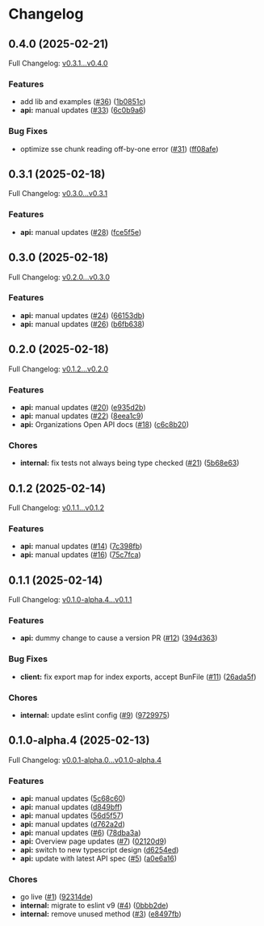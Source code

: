 # Changelog

## 0.4.0 (2025-02-21)

Full Changelog: [v0.3.1...v0.4.0](https://github.com/gitpod-io/gitpod-sdk-typescript/compare/v0.3.1...v0.4.0)

### Features

* add lib and examples ([#36](https://github.com/gitpod-io/gitpod-sdk-typescript/issues/36)) ([1b0851c](https://github.com/gitpod-io/gitpod-sdk-typescript/commit/1b0851cdf0944a6a784dd4cf370fa967aaf56a5f))
* **api:** manual updates ([#33](https://github.com/gitpod-io/gitpod-sdk-typescript/issues/33)) ([6c0b9a6](https://github.com/gitpod-io/gitpod-sdk-typescript/commit/6c0b9a6c1140068f2838f8451e375813f8181eb7))


### Bug Fixes

* optimize sse chunk reading off-by-one error ([#31](https://github.com/gitpod-io/gitpod-sdk-typescript/issues/31)) ([ff08afe](https://github.com/gitpod-io/gitpod-sdk-typescript/commit/ff08afe756856c253787602bc15f85557425ba01))

## 0.3.1 (2025-02-18)

Full Changelog: [v0.3.0...v0.3.1](https://github.com/gitpod-io/gitpod-sdk-typescript/compare/v0.3.0...v0.3.1)

### Features

* **api:** manual updates ([#28](https://github.com/gitpod-io/gitpod-sdk-typescript/issues/28)) ([fce5f5e](https://github.com/gitpod-io/gitpod-sdk-typescript/commit/fce5f5ef736814ab37d5bb7de15d68a5a42d7ace))

## 0.3.0 (2025-02-18)

Full Changelog: [v0.2.0...v0.3.0](https://github.com/gitpod-io/gitpod-sdk-typescript/compare/v0.2.0...v0.3.0)

### Features

* **api:** manual updates ([#24](https://github.com/gitpod-io/gitpod-sdk-typescript/issues/24)) ([66153db](https://github.com/gitpod-io/gitpod-sdk-typescript/commit/66153dbf178520a0a52f26e0e10b4ef1421a9317))
* **api:** manual updates ([#26](https://github.com/gitpod-io/gitpod-sdk-typescript/issues/26)) ([b6fb638](https://github.com/gitpod-io/gitpod-sdk-typescript/commit/b6fb638e126b63f4563b789a6e1f91a9e11f9320))

## 0.2.0 (2025-02-18)

Full Changelog: [v0.1.2...v0.2.0](https://github.com/gitpod-io/gitpod-sdk-typescript/compare/v0.1.2...v0.2.0)

### Features

* **api:** manual updates ([#20](https://github.com/gitpod-io/gitpod-sdk-typescript/issues/20)) ([e935d2b](https://github.com/gitpod-io/gitpod-sdk-typescript/commit/e935d2b37a8710c5f8d002b1c6f32529706a4693))
* **api:** manual updates ([#22](https://github.com/gitpod-io/gitpod-sdk-typescript/issues/22)) ([8eea1c9](https://github.com/gitpod-io/gitpod-sdk-typescript/commit/8eea1c93c572b76e4317f58e8d5549c4b49387f3))
* **api:** Organizations Open API docs ([#18](https://github.com/gitpod-io/gitpod-sdk-typescript/issues/18)) ([c6c8b20](https://github.com/gitpod-io/gitpod-sdk-typescript/commit/c6c8b2098433a1246329f4dec7371e2ae2963b01))


### Chores

* **internal:** fix tests not always being type checked ([#21](https://github.com/gitpod-io/gitpod-sdk-typescript/issues/21)) ([5b68e63](https://github.com/gitpod-io/gitpod-sdk-typescript/commit/5b68e634ad747b78ee55b4d30920f010953422be))

## 0.1.2 (2025-02-14)

Full Changelog: [v0.1.1...v0.1.2](https://github.com/gitpod-io/gitpod-sdk-typescript/compare/v0.1.1...v0.1.2)

### Features

* **api:** manual updates ([#14](https://github.com/gitpod-io/gitpod-sdk-typescript/issues/14)) ([7c398fb](https://github.com/gitpod-io/gitpod-sdk-typescript/commit/7c398fb2159022f99e478d87599da377bfb070db))
* **api:** manual updates ([#16](https://github.com/gitpod-io/gitpod-sdk-typescript/issues/16)) ([75c7fca](https://github.com/gitpod-io/gitpod-sdk-typescript/commit/75c7fcaecd06e9f190a9246f9c055168a9f3de11))

## 0.1.1 (2025-02-14)

Full Changelog: [v0.1.0-alpha.4...v0.1.1](https://github.com/gitpod-io/gitpod-sdk-typescript/compare/v0.1.0-alpha.4...v0.1.1)

### Features

* **api:** dummy change to cause a version PR ([#12](https://github.com/gitpod-io/gitpod-sdk-typescript/issues/12)) ([394d363](https://github.com/gitpod-io/gitpod-sdk-typescript/commit/394d36352fafe2331e4e554fdeaa4c002cf879ea))


### Bug Fixes

* **client:** fix export map for index exports, accept BunFile ([#11](https://github.com/gitpod-io/gitpod-sdk-typescript/issues/11)) ([26ada5f](https://github.com/gitpod-io/gitpod-sdk-typescript/commit/26ada5f30ba94e0fa0640b1e4645a7c37f30385a))


### Chores

* **internal:** update eslint config ([#9](https://github.com/gitpod-io/gitpod-sdk-typescript/issues/9)) ([9729975](https://github.com/gitpod-io/gitpod-sdk-typescript/commit/9729975380bd7890239e813c30df668b5a7ff63d))

## 0.1.0-alpha.4 (2025-02-13)

Full Changelog: [v0.0.1-alpha.0...v0.1.0-alpha.4](https://github.com/gitpod-io/gitpod-sdk-typescript/compare/v0.0.1-alpha.0...v0.1.0-alpha.4)

### Features

* **api:** manual updates ([5c68c60](https://github.com/gitpod-io/gitpod-sdk-typescript/commit/5c68c60a7762bd7b848859694b940cd5dd964d43))
* **api:** manual updates ([d849bff](https://github.com/gitpod-io/gitpod-sdk-typescript/commit/d849bff6aebcaf5f1a105e549aae1adb0a11edc5))
* **api:** manual updates ([56d5f57](https://github.com/gitpod-io/gitpod-sdk-typescript/commit/56d5f57d2e1f7dea579ce9fe42b17ea62c6c65ad))
* **api:** manual updates ([d762a2d](https://github.com/gitpod-io/gitpod-sdk-typescript/commit/d762a2dc396245e439f934a76d027811326622c9))
* **api:** manual updates ([#6](https://github.com/gitpod-io/gitpod-sdk-typescript/issues/6)) ([78dba3a](https://github.com/gitpod-io/gitpod-sdk-typescript/commit/78dba3a84e0f7c8c1756f6409e29839b49139843))
* **api:** Overview page updates ([#7](https://github.com/gitpod-io/gitpod-sdk-typescript/issues/7)) ([02120d9](https://github.com/gitpod-io/gitpod-sdk-typescript/commit/02120d96844eeaa4e0de4c24d05eb79f2eef768e))
* **api:** switch to new typescript design ([d6254ed](https://github.com/gitpod-io/gitpod-sdk-typescript/commit/d6254ed59ff136362bd409ec0700f655d8ac55cd))
* **api:** update with latest API spec ([#5](https://github.com/gitpod-io/gitpod-sdk-typescript/issues/5)) ([a0e6a16](https://github.com/gitpod-io/gitpod-sdk-typescript/commit/a0e6a16857ed8d1cb985303d27c58e8cfc8bfa47))


### Chores

* go live ([#1](https://github.com/gitpod-io/gitpod-sdk-typescript/issues/1)) ([92314de](https://github.com/gitpod-io/gitpod-sdk-typescript/commit/92314dea88f7a096397e0e15f0621e86eab33df4))
* **internal:** migrate to eslint v9 ([#4](https://github.com/gitpod-io/gitpod-sdk-typescript/issues/4)) ([0bbb2de](https://github.com/gitpod-io/gitpod-sdk-typescript/commit/0bbb2de50b0c2c8f8f8bfd084da763a2f4a94e1e))
* **internal:** remove unused method ([#3](https://github.com/gitpod-io/gitpod-sdk-typescript/issues/3)) ([e8497fb](https://github.com/gitpod-io/gitpod-sdk-typescript/commit/e8497fb8c7509cd376f8e8513f6b89c847776c2c))

